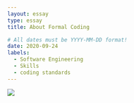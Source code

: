 ```yaml
---
layout: essay
type: essay
title: About Formal Coding

# All dates must be YYYY-MM-DD format!
date: 2020-09-24
labels:
  - Software Engineering
  - Skills
  - coding standards
---
```


<img class="ui image" src="{{ site.baseurl }}/images/coding.png">
